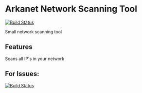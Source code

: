 # Arkanet Network Scanning Tool

[![Build Status](https://github.com/github/opensource.guide/workflows/GitHub%20Actions%20CI/badge.svg)](https://github.com/le3ch-tech/arkanet-scanner/graphs/contributors)

Small network scanning tool

## Features

Scans all IP's in your network

## For Issues: 

[![Build Status](https://img.shields.io/github/issues/le3ch-tech/cryptic-discord-bot?label=Issues)](https://github.com/le3ch-tech/arkanet-scanner/issues)

